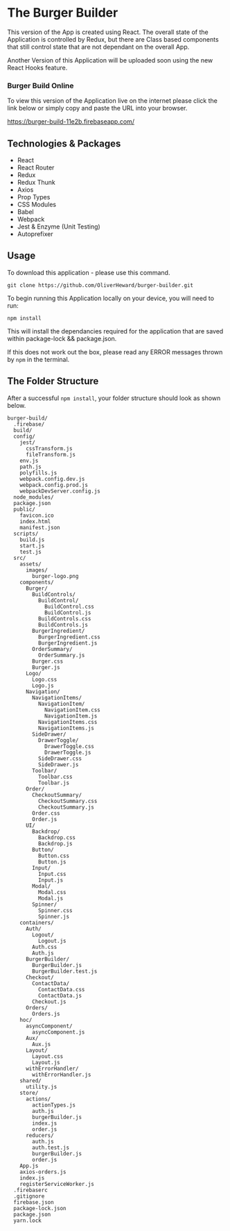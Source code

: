 # The Burger Builder

This version of the App is created using React. The overall state of the Application is controlled by Redux, but there are Class based components that still control state that are not dependant on the overall App.

Another Version of this Application will be uploaded soon using the new React Hooks feature.

### Burger Build Online

To view this version of the Application live on the internet please click the link below or simply copy and paste the URL into your browser.

https://burger-build-11e2b.firebaseapp.com/

## Technologies & Packages

- React
- React Router
- Redux
- Redux Thunk
- Axios
- Prop Types
- CSS Modules
- Babel
- Webpack
- Jest & Enzyme (Unit Testing)
- Autoprefixer

## Usage

To download this application - please use this command.

` git clone https://github.com/OliverHeward/burger-builder.git `

To begin running this Application locally on your device, you will need to run:
```
npm install
```
This will install the dependancies required for the application that are saved within package-lock && package.json.

If this does not work out the box, please read any ERROR messages thrown by `npm` in the terminal.

## The Folder Structure

After a successful `npm install`, your folder structure should look as shown below.

```
burger-build/
  .firebase/
  build/
  config/
    jest/
      cssTransform.js
      fileTransform.js
    env.js
    path.js
    polyfills.js
    webpack.config.dev.js
    webpack.config.prod.js
    webpackDevServer.config.js
  node_modules/
  package.json
  public/
    favicon.ico
    index.html
    manifest.json
  scripts/
    build.js
    start.js
    test.js
  src/
    assets/
      images/
        burger-logo.png
    components/
      Burger/
        BuildControls/
          BuildControl/
            BuildControl.css
            BuildControl.js
          BuildControls.css
          BuildControls.js
        BurgerIngredient/
          BurgerIngredient.css
          BurgerIngredient.js
        OrderSummary/
          OrderSummary.js
        Burger.css
        Burger.js
      Logo/
        Logo.css
        Logo.js
      Navigation/
        NavigationItems/
          NavigationItem/
            NavigationItem.css
            NavigationItem.js
          NavigationItems.css
          NavigationItems.js
        SideDrawer/
          DrawerToggle/
            DrawerToggle.css
            DrawerToggle.js
          SideDrawer.css
          SideDrawer.js
        Toolbar/
          Toolbar.css
          Toolbar.js
      Order/
        CheckoutSummary/
          CheckoutSummary.css
          CheckoutSummary.js
        Order.css
        Order.js
      UI/
        Backdrop/
          Backdrop.css
          Backdrop.js
        Button/
          Button.css
          Button.js
        Input/
          Input.css
          Input.js
        Modal/
          Modal.css
          Modal.js
        Spinner/
          Spinner.css
          Spinner.js
    containers/
      Auth/
        Logout/
          Logout.js
        Auth.css
        Auth.js
      BurgerBuilder/
        BurgerBuilder.js
        BurgerBuilder.test.js
      Checkout/
        ContactData/
          ContactData.css
          ContactData.js
        Checkout.js
      Orders/
        Orders.js
    hoc/
      asyncComponent/
        asyncComponent.js
      Aux/
        Aux.js
      Layout/
        Layout.css
        Layout.js
      withErrorHandler/
        withErrorHandler.js
    shared/
      utility.js
    store/
      actions/
        actionTypes.js
        auth.js
        burgerBuilder.js
        index.js
        order.js
      reducers/
        auth.js
        auth.test.js
        burgerBuilder.js
        order.js
    App.js
    axios-orders.js
    index.js
    registerServiceWorker.js
  .firebaserc
  .gitignore
  firebase.json
  package-lock.json
  package.json
  yarn.lock
```
